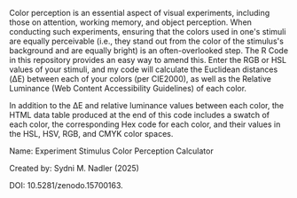 Color perception is an essential aspect of visual experiments, including those on attention, working memory, and object perception. When conducting such experiments, ensuring that the colors used in one's stimuli are equally perceivable (i.e., they stand out from the color of the stimulus's background and are equally bright) is an often-overlooked step. The R Code in this repository provides an easy way to amend this. Enter the RGB or HSL values of your stimuli, and my code will calculate the Euclidean distances (ΔE) between each of your colors (per CIE2000), as well as the Relative Luminance (Web Content Accessibility Guidelines) of each color. 


In addition to the ΔE and relative luminance values between each color, the HTML data table produced at the end of this code includes a swatch of each color, the corresponding Hex code for each color, and their values in the HSL, HSV, RGB, and CMYK color spaces. 


Name: Experiment Stimulus Color Perception Calculator

Created by: Sydni M. Nadler (2025)

DOI: 10.5281/zenodo.15700163.
